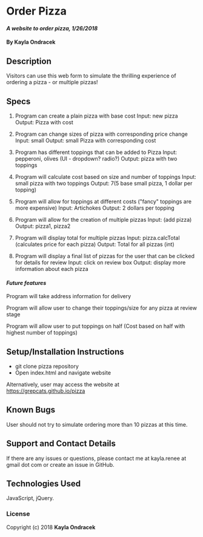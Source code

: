# Order Pizza

#### _A website to order pizza, 1/26/2018_

#### By **Kayla Ondracek**

## Description

Visitors can use this web form to simulate the thrilling experience of ordering a pizza - or multiple pizzas!

## Specs

1. Program can create a plain pizza with base cost
Input: new pizza
Output: Pizza with cost

2. Program can change sizes of pizza with corresponding price change
Input: small
Output: small Pizza with corresponding cost

3. Program has different toppings that can be added to Pizza
Input: pepperoni, olives (UI - dropdown? radio?)
Output: pizza with two toppings

4. Program will calculate cost based on size and number of toppings
Input: small pizza with two toppings
Output: $7 ($5 base small pizza, 1 dollar per topping)

5. Program will allow for toppings at different costs ("fancy" toppings are more expensive)
Input: Artichokes
Output: 2 dollars per topping

6. Program will allow for the creation of multiple pizzas
Input: (add pizza)
Output: pizza1, pizza2

7. Program will display total for multiple pizzas
Input: pizza.calcTotal (calculates price for each pizza)
Output: Total for all pizzas (int)

8. Program will display a final list of pizzas for the user that can be clicked for details for review
Input: click on review box
Output: display more information about each pizza

#### _Future features_
Program will take address information for delivery

Program will allow user to change their toppings/size for any pizza at review stage

Program will allow user to put toppings on half
(Cost based on half with highest number of toppings)

## Setup/Installation Instructions
* git clone pizza repository
* Open index.html and navigate website

Alternatively, user may access the website at https://grepcats.github.io/pizza

## Known Bugs
User should not try to simulate ordering more than 10 pizzas at this time.

## Support and Contact Details
If there are any issues or questions, please contact me at kayla.renee at gmail dot com or create an issue in GitHub.

## Technologies Used
JavaScript, jQuery.

### License

Copyright (c) 2018 **Kayla Ondracek**
